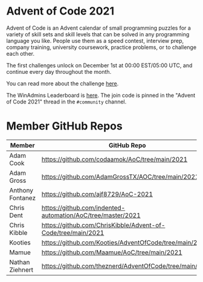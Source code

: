 # Advent of Code 2021

Advent of Code is an Advent calendar of small programming puzzles for a variety of skill sets and skill levels that can be solved in any programming language you like. People use them as a speed contest, interview prep, company training, university coursework, practice problems, or to challenge each other.

The first challenges unlock on December 1st at 00:00 EST/05:00 UTC, and continue every day throughout the month.

You can read more about the challenge [here](https://adventofcode.com/2021/about).

The WinAdmins Leaderboard is [here](https://adventofcode.com/2021/leaderboard/private/view/1506887). The join code is pinned in the "Advent of Code 2021" thread in the `#community` channel.

# Member GitHub Repos

| Member           | GitHub Repo                                                  |
| ---------------- | ------------------------------------------------------------ |
| Adam Cook        | https://github.com/codaamok/AoC/tree/main/2021               |
| Adam Gross       | https://github.com/AdamGrossTX/AOC/tree/main/2021            |
| Anthony Fontanez | https://github.com/ajf8729/AoC-2021                          |
| Chris Dent       | https://github.com/indented-automation/AoC/tree/master/2021  |
| Chris Kibble     | https://github.com/ChrisKibble/Advent-of-Code/tree/main/2021 |
| Kooties          | https://github.com/Kooties/AdventOfCode/tree/main/2021       |
| Mamue            | https://github.com/Maamue/AoC/tree/main/2021                 |
| Nathan Ziehnert  | https://github.com/theznerd/AdventOfCode/tree/main/2021      |
